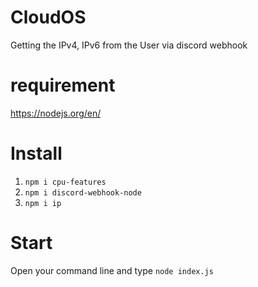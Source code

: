 # CloudOS
Getting the IPv4, IPv6 from the User via discord webhook

# requirement
https://nodejs.org/en/

# Install
1. `npm i cpu-features`
2. `npm i discord-webhook-node`
3. `npm i ip`

# Start
Open your command line and type `node index.js`
